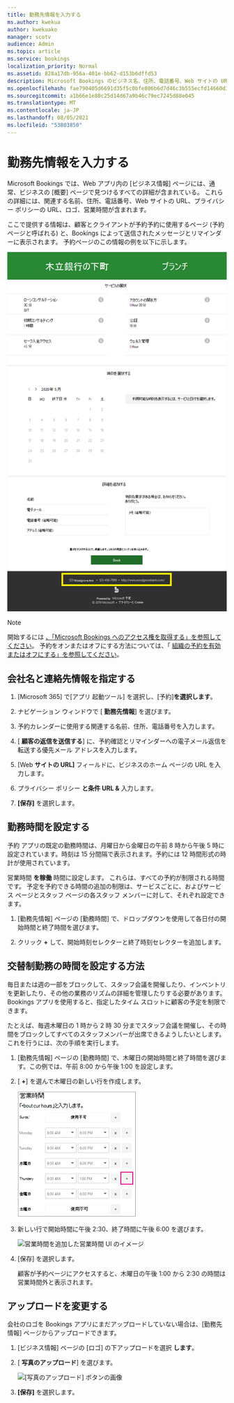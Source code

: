 ```yaml
---
title: 勤務先情報を入力する
ms.author: kwekua
author: kwekuako
manager: scotv
audience: Admin
ms.topic: article
ms.service: bookings
localization_priority: Normal
ms.assetid: 828a17db-956a-401e-bb62-d153b6dffd53
description: Microsoft Bookings のビジネス名、住所、電話番号、Web サイトの URL、ロゴ、営業時間など、会社情報ページを作成するには、次の手順に従います。
ms.openlocfilehash: fae790405d6691d35f5c0bfe806b6d7d46c3b555ecfd14660d3fb89b34b3efe8
ms.sourcegitcommit: a1b66e1e80c25d14d67a9b46c79ec7245d88e045
ms.translationtype: MT
ms.contentlocale: ja-JP
ms.lasthandoff: 08/05/2021
ms.locfileid: "53803850"
---
```

# <a name="enter-your-business-information"></a>勤務先情報を入力する

Microsoft Bookings では、Web アプリ内の [ビジネス情報] ページには、通常、ビジネスの [概要] ページで見つけるすべての詳細が含まれている。 これらの詳細には、関連する名前、住所、電話番号、Web サイトの URL、プライバシー ポリシーの URL、ロゴ、営業時間が含まれます。

ここで提供する情報は、顧客とクライアントが予約予約に使用するページ (予約ページと呼ばれる) と、Bookings によって送信されたメッセージとリマインダーに表示されます。 予約ページのこの情報の例を以下に示します。

   ![Microsoft Bookings のビジネス情報ページの例のイメージ](../media/bookings-business-info.png)

> [!NOTE]
> 開始するには [、「Microsoft Bookings へのアクセス権を取得する」を参照してください](get-access.md)。 予約をオンまたはオフにする方法については、「 [組織の予約を有効またはオフにする」を参照してください](turn-bookings-on-or-off.md)。

## <a name="provide-business-name-and-contact-information"></a>会社名と連絡先情報を指定する

1. [Microsoft 365] で[アプリ 起動ツール] を選択し、[予約]**を選択します**。

1. ナビゲーション ウィンドウで [ **勤務先情報**] を選びます。

1. 予約カレンダーに使用する関連する名前、住所、電話番号を入力します。

1. [ **顧客の返信を送信する**] に、予約確認とリマインダーへの電子メール返信を転送する優先メール アドレスを入力します。

1. [Web **サイトの URL]** フィールドに、ビジネスのホーム ページの URL を入力します。

1. プライバシー ポリシー **と条件** **URL &** 入力します。

1. **[保存]** を選択します。

## <a name="set-your-business-hours"></a>勤務時間を設定する

予約 アプリの既定の勤務時間は、月曜日から金曜日の午前 8 時から午後 5 時に設定されています。時刻は 15 分間隔で表示されます。予約には 12 時間形式の時計が使用されています。

営業時間 **を稼働** 時間に設定します。 これらは、すべての予約が制限される時間です。 予定を予約できる時間の追加の制限は、サービスごとに、およびサービス ページとスタッフ ページの各スタッフ メンバーに対して、それぞれ設定できます。

1. [勤務先情報] ページの [勤務時間] で、ドロップダウンを使用して各日付の開始時間と終了時間を選びます。

1. クリック **+** して、開始時刻セレクターと終了時刻セレクターを追加します。

## <a name="how-to-set-hours-for-a-split-shift"></a>交替制勤務の時間を設定する方法

毎日または週の一部をブロックして、スタッフ会議を開催したり、インベントリを更新したり、その他の業務のリズムの詳細を管理したりする必要があります。 Bookings アプリを使用すると、指定したタイム スロットに顧客の予定を制限できます。

たとえば、毎週木曜日の 1 時から 2 時 30 分までスタッフ会議を開催し、その時間をブロックしてすべてのスタッフメンバーが出席できるようしたいとします。 これを行うには、次の手順を実行します。

1. [勤務先情報] ページの [勤務時間] で、木曜日の開始時間と終了時間を選びます。この例では、午前 8:00 から午後 1:00 を設定します。

1. [ **+**] を選んで木曜日の新しい行を作成します。

   ![営業時間 UI のイメージ](../media/bookings-split-shift.png)

1. 新しい行で開始時間に午後 2:30、終了時間に午後 6:00 を選びます。

   ![営業時間を追加した営業時間 UI のイメージ](../media/bookings-split-shift-hours.png)

1. [保存] を選択します。

    顧客が予約ページにアクセスすると、木曜日の午後 1:00 から 2:30 の時間は営業時間外と表示されます。

## <a name="upload-your-logo"></a>アップロードを変更する

会社のロゴを Bookings アプリにまだアップロードしていない場合は、[勤務先情報] ページからアップロードできます。

1. [ビジネス情報] ページの [ロゴ] の下アップロードを選択 **します**。

1. [ **写真のアップロード**] を選びます。

   ![[写真のアップロード] ボタンの画像](../media/bookings-upload-photo.png)

1. **[保存]** を選択します。
